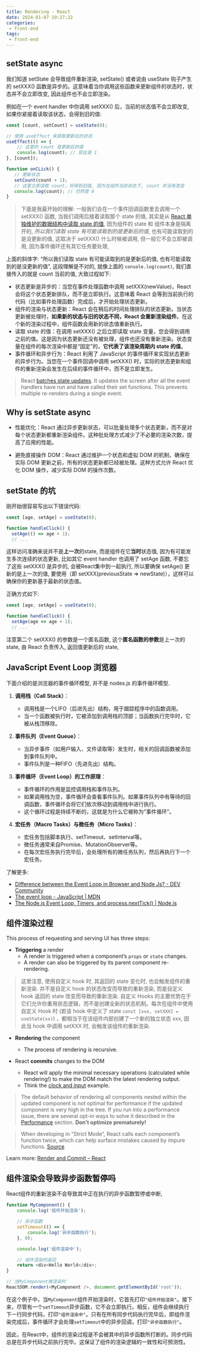 ```yaml
---
title: Rendering - React
date: 2024-01-07 19:27:22
categories:
 - front-end
tags:
 - front-end
---
```


## setState async

我们知道 setState 会导致组件重新渲染, setState() 或者说由 useState 钩子产生的 setXXX() 函数是异步的。这意味着当你调用这些函数来更新组件的状态时，状态并不会立即改变, 因此组件也不会立即渲染。

例如在一个 event handler 中你调用 setXXX() 后，当前的状态值不会立即改变, 如果你紧接着读取该状态，会得到旧的值: 

```javascript
const [count, setCount] = useState(0);

// 使用 useEffect 来获取更新后的状态
useEffect(() => {
    // 这里的 count 是更新后的值
    console.log(count); // 现在是 1
}, [count]);

function onCLick() {
   // 更新状态
   setCount(count + 1);
   // 这里立即读取 count，将得到旧值, 因为在组件当前状态下, count 并没有改变
   console.log(count); // 仍然是 0
}
```

> 下面是我最开始的理解: 一般我们会在一个事件回调函数里去调用一个 setXXX() 函数, 当我们调用后接着读取那个 state 的值, 其实是从 [React 单独维护的数据结构中读取 state 的值](https://arc.net/l/quote/hwsdijzo), 因为组件的 state 和 组件本身是隔离开的, *所以我们读取 state 有可能读取到的是更新后的值*, 也有可能读取到的是没更新的值, 这取决于 setXXX() 什么时候被调用, 但一般它不会立即被调用, 因为事件循环还有其它任务要处理,

上面的斜体字: “所以我们读取 state 有可能读取到的是更新后的值, 也有可能读取到的是没更新的值”, 这段理解是不对的, 就像上面的 `console.log(count)`, 我们直接传入的就是 count 当前的值, 大致过程如下:

- 状态更新是异步的：当您在事件处理函数中调用 setXXX(newValue)，React 会将这个状态更新排队，而不是立即执行。这意味着 React 会等到当前执行的代码（比如事件处理函数）完成后，才开始处理状态更新。
- 组件的渲染与状态更新：React 会在稍后的时间处理排队的状态更新。当状态更新被处理时，**如果新的状态与旧的状态不同，React 会重新渲染组件**。在这个新的渲染过程中，组件函数会用新的状态值重新执行。
- 读取 state 的值：在调用 setXXX() 之后立即读取 state 变量，您会得到调用之前的值。这是因为状态更新还没有被处理，组件也还没有重新渲染。状态变量在组件的每次渲染中都是“固定”的，**它代表了该渲染周期内 state 的值**。
- 事件循环和异步行为：React 利用了 JavaScript 的事件循环来实现状态更新的异步行为。当您在一个事件回调中调用 setXXX() 时，实际的状态更新和组件的重新渲染会发生在后续的事件循环中，而不是立即发生。

> React [batches state updates](https://react.dev/learn/queueing-a-series-of-state-updates). It updates the screen after all the event handlers have run and have called their set functions. This prevents multiple re-renders during a single event. 

## Why is setState async

- 性能优化：React 通过异步更新状态，可以批量处理多个状态更新，而不是对每个状态更新都重新渲染组件。这种批处理方式减少了不必要的渲染次数，提高了应用的性能。

- 避免直接操作 DOM：React 通过维护一个状态和虚拟 DOM 的机制，确保在实际 DOM 更新之前，所有的状态更新都已经被处理。这种方式允许 React 优化 DOM 操作，减少实际 DOM 的操作次数。

## setState 的坑

刚开始很容易写出以下错误代码:

```javascript
const [age, setAge] = useState(0);

function handleClick() {
  setAge(() => age + 1);
  // ...
```

这样访问准确来说并不是**上一次**的state, 而是组件在它**当时**状态值, 因为有可能发生多次连续的状态更新, 比如其它 event handler 也调用了 setAge 函数, 不要忘了这些 setXXX() 是异步的, 会被React集中到一起执行, 所以要确保 setAge() 更新的是上一次的值, 要使用（即 setXXX(previousState => newState)），这样可以确保你的更新基于最新的状态值。

正确方式如下:

```javascript
const [age, setAge] = useState(0);

function handleClick() {
  setAge(age => age + 1);
  // ...
```

注意第二个 setXXX() 的参数是一个匿名函数, 这个**匿名函数的参数**是上一次的 state, 由 React 负责传入, 返回值更新后的 state, 

## JavaScript Event Loop 浏览器

下面介绍的是浏览器的事件循环模型, 并不是 nodes.js 的事件循环模型.

1. **调用栈（Call Stack）**：
   - 调用栈是一个LIFO（后进先出）结构，用于跟踪程序中的函数调用。
   - 当一个函数被执行时，它被添加到调用栈的顶部；当函数执行完毕时，它被从栈顶移除。

2. **事件队列（Event Queue）**：
   - 当异步事件（如用户输入、文件读取等）发生时，相关的回调函数被添加到事件队列中。
   - 事件队列是一种FIFO（先进先出）结构。

3. **事件循环（Event Loop）的工作原理**：
   - 事件循环的作用是监控调用栈和事件队列。
   - 如果调用栈为空，事件循环会查看事件队列。如果事件队列中有等待的回调函数，事件循环会将它们依次移动到调用栈中进行执行。
   - 这个循环过程是持续不断的，这就是为什么它被称为“事件循环”。

4. **宏任务（Macro Tasks）与微任务（Micro Tasks）**：
   - 宏任务包括脚本执行、setTimeout、setInterval等。
   - 微任务通常来自Promise、MutationObserver等。
   - 在每次宏任务执行完毕后，会处理所有的微任务队列，然后再执行下一个宏任务。

了解更多: 
- [Difference between the Event Loop in Browser and Node Js? - DEV Community](https://dev.to/jasmin/difference-between-the-event-loop-in-browser-and-node-js-1113)
- [The event loop - JavaScript | MDN](https://developer.mozilla.org/en-US/docs/Web/JavaScript/Event_loop)
- [The Node.js Event Loop, Timers, and process.nextTick() | Node.js](https://nodejs.org/en/guides/event-loop-timers-and-nexttick)

## 组件渲染过程

This process of requesting and serving UI has three steps:

- **Triggering** a render
  - A render is triggered when a component’s `props` or `state` changes. 
  - A render can also be triggered by its parent component re-rendering.

> 这里注意, 使用自定义 hook 时, 其返回的 state 变化时, 也会触发组件的重新渲染. 并不是自定义 hook 的状态改变而导致的重新渲染, 而是自定义 hook 返回的 state 改变而导致的重新渲染. 自定义 Hooks 的主要优势在于它们允许你重用状态逻辑，而不是创建全新的状态机制。每次在组件中使用自定义 Hook 时 (若该 hook 中定义了 state `const [xxx, setXXX] = useState(xx)`) ，都相当于在该组件内部创建了一个新的独立状态 xxx, 因此当 hook 中调用 setXXX 时, 会触发该组件的重新渲染. 
  
- **Rendering** the component
  - The process of rendering is recursive. 
  
- React **commits** changes to the DOM
  - React will apply the minimal necessary operations (calculated while rendering!) to make the DOM match the latest rendering output. 
  - Think the [clock and input](https://react.dev/learn/render-and-commit) example. 

> The default behavior of rendering all components nested within the updated component is not optimal for performance if the updated component is very high in the tree. If you run into a performance issue, there are several opt-in ways to solve it described in the [Performance](https://reactjs.org/docs/optimizing-performance.html) section. **Don’t optimize prematurely!**

> When developing in “Strict Mode”, React calls each component’s function twice, which can help surface mistakes caused by impure functions. [Source](https://react.dev/learn/render-and-commit)

Learn more: [Render and Commit – React](https://react.dev/learn/render-and-commit)

## 组件渲染会导致异步函数暂停吗

React组件的重新渲染不会导致其中正在执行的异步函数暂停或中断, 

```javascript
function MyComponent() {
    console.log('组件开始渲染');

    // 异步函数
    setTimeout(() => {
        console.log('异步函数执行');
    }, 0);

    console.log('组件渲染中');

    // 组件渲染的返回
    return <div>Hello World</div>;
}

// 当MyComponent被渲染时
ReactDOM.render(<MyComponent />, document.getElementById('root'));
```

在这个例子中，当`MyComponent`组件开始渲染时，它首先打印`"组件开始渲染"`。接下来，尽管有一个`setTimeout`异步函数，它不会立即执行。相反，组件会继续执行下一行同步代码，打印`"组件渲染中"`。只有在所有同步代码执行完毕后，即组件渲染完成后，事件循环才会处理`setTimeout`中的异步回调，打印`"异步函数执行"`。

因此，在React中，组件的渲染过程是不会被其中的异步函数所打断的。同步代码总是在异步代码之前执行完毕。这保证了组件的渲染逻辑的一致性和可预测性。